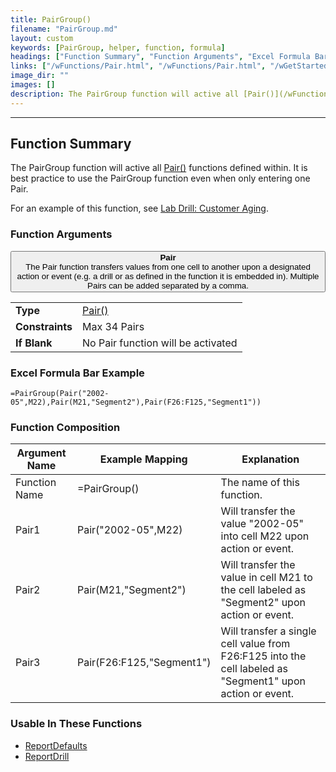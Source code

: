 ```yaml
---
title: PairGroup()
filename: "PairGroup.md"
layout: custom
keywords: [PairGroup, helper, function, formula]
headings: ["Function Summary", "Function Arguments", "Excel Formula Bar Example", "Function Composition", "Usable In These Functions"]
links: ["/wFunctions/Pair.html", "/wFunctions/Pair.html", "/wGetStarted//L-Drill-CustomerAging.html", "https://docs.gointerject.com/wFunctions/Pair.html", "/wFunctions/ReportDefaults.html", "/wFunctions/ReportDrill.html"]
image_dir: ""
images: []
description: The PairGroup function will active all [Pair()](/wFunctions/Pair.html) functions defined within.
---
```

* * *

##  Function Summary

The PairGroup function will active all [Pair()](/wFunctions/Pair.html) functions defined within. It is best practice to use the PairGroup function even when only entering one Pair.

For an example of this function, see [Lab Drill: Customer Aging](/wGetStarted/L-Drill-CustomerAging.html).

###  Function Arguments

<button class="collapsible-parameter">**Pair**<br>The Pair function transfers values from one cell to another upon a designated action or event (e.g. a drill or as defined in the function it is embedded in). Multiple Pairs can be added separated by a comma.</button>
<div markdown="1" class="panel-parameter">
<table>
  <tbody>
    <tr>
		<td class="pph"><b>Type</b></td>
		<td><a href="https://docs.gointerject.com/wFunctions/Pair.html">Pair()</a></td>
    </tr>
    <tr>
		<td class="pph"><b>Constraints</b></td>
		<td>Max 34 Pairs</td>
    </tr>
    <tr>
		<td class="pph"><b>If Blank</b></td>
		<td>No Pair function will be activated</td>
    </tr>
  </tbody>
</table>
</div>

###  Excel Formula Bar Example

```Excel
=PairGroup(Pair("2002-05",M22),Pair(M21,"Segment2"),Pair(F26:F125,"Segment1"))
```

###  Function Composition

| Argument Name  |  Example Mapping  |  Explanation   |  
|------|------|------|
|  Function Name  |  =PairGroup()  |  The name of this function.  |  
|  Pair1  |  Pair("2002-05",M22)  |  Will transfer the value "2002-05" into cell M22 upon action or event.  |  
|  Pair2  |  Pair(M21,"Segment2")  |  Will transfer the value in cell M21 to the cell labeled as "Segment2" upon action or event.  |  
|  Pair3  |  Pair(F26:F125,"Segment1")  |  Will transfer a single cell value from F26:F125 into the cell labeled as "Segment1" upon action or event.  |  

###  Usable In These Functions

* [ReportDefaults](/wFunctions/ReportDefaults.html)
* [ReportDrill](/wFunctions/ReportDrill.html)
